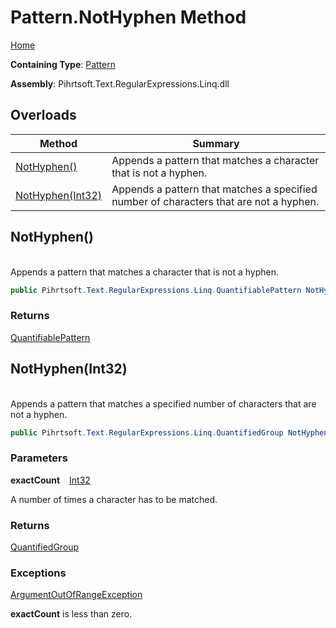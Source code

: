 # Pattern\.NotHyphen Method

[Home](../../../../../../README.md)

**Containing Type**: [Pattern](../README.md)

**Assembly**: Pihrtsoft\.Text\.RegularExpressions\.Linq\.dll

## Overloads

| Method | Summary |
| ------ | ------- |
| [NotHyphen()](#Pihrtsoft_Text_RegularExpressions_Linq_Pattern_NotHyphen) | Appends a pattern that matches a character that is not a hyphen\. |
| [NotHyphen(Int32)](#Pihrtsoft_Text_RegularExpressions_Linq_Pattern_NotHyphen_System_Int32_) | Appends a pattern that matches a specified number of characters that are not a hyphen\. |

## NotHyphen\(\) <a id="Pihrtsoft_Text_RegularExpressions_Linq_Pattern_NotHyphen"></a>

\
Appends a pattern that matches a character that is not a hyphen\.

```csharp
public Pihrtsoft.Text.RegularExpressions.Linq.QuantifiablePattern NotHyphen()
```

### Returns

[QuantifiablePattern](../../QuantifiablePattern/README.md)

## NotHyphen\(Int32\) <a id="Pihrtsoft_Text_RegularExpressions_Linq_Pattern_NotHyphen_System_Int32_"></a>

\
Appends a pattern that matches a specified number of characters that are not a hyphen\.

```csharp
public Pihrtsoft.Text.RegularExpressions.Linq.QuantifiedGroup NotHyphen(int exactCount)
```

### Parameters

**exactCount** &ensp; [Int32](https://docs.microsoft.com/en-us/dotnet/api/system.int32)

A number of times a character has to be matched\.

### Returns

[QuantifiedGroup](../../QuantifiedGroup/README.md)

### Exceptions

[ArgumentOutOfRangeException](https://docs.microsoft.com/en-us/dotnet/api/system.argumentoutofrangeexception)

**exactCount** is less than zero\.

